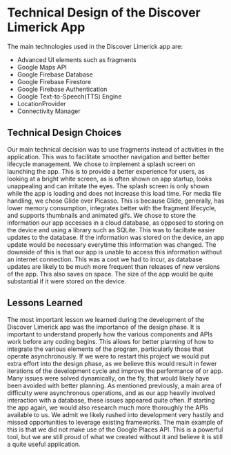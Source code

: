 # Technical Design of the Discover Limerick App
The main technologies used in the Discover Limerick app are:
* Advanced UI elements such as fragments
* Google Maps API
* Google Firebase Database
* Google Firebase Firestore
* Google Firebase Authentication
* Google Text-to-Speech(TTS) Engine
* LocationProvider
* Connectivity Manager
## Technical Design Choices
Our main technical decision was to use fragments instead of activities in the application. This was to facilitate smoother navigation and better better lifecycle management. We chose to implement a splash screen on launching the app. This is to provide a better experience for users, as looking at a bright white screen, as is often shown on app startup, looks unappealing and can irritate the eyes. The splash screen is only shown while the app is loading and does not increase this load time. For media file handling, we chose Glide over Picasso. This is because Glide, generally, has lower memory consumption, integrates better with the fragment lifecycle, and supports thumbnails and animated gifs. We chose to store the information our app accesses in a cloud database, as opposed to storing on the device and using a library such as SQLite. This was to faciltate easier updates to the database. If the information was stored on the device, an app update would be necessary everytime this information was changed. The downside of this is that our app is unable to access this information without an internet connection. This was a cost we had to incur, as database updates are likely to be much more frequent than releases of new versions of the app. This also saves on space. The size of the app would be quite substantial if it were stored on the device.
## Lessons Learned
The most important lesson we learned during the development of the Discover Limerick app was the importance of the design phase. It is important to understand properly how the various components and APIs work before any coding begins. This allows for better planning of how to integrate the various elements of the program, particularly those that operate asynchronously. If we were to restart this project we would put extra effort into the design phase, as we believe this would result in fewer iterations of the development cycle and improve the performance of or app. Many issues were solved dynamically, on the fly, that would likely have been avoided with better planning. As mentioned previously, a main area of difficulty were asynchronous operations, and as our app heavily involved interaction with a database, these issues appeared quite often. If starting the app again, we would also research much more thoroughly the APIs available to us. We admit we likely rushed into development very hastily and missed opportunities to leverage existing frameworks. The main example of this is that we did not make use of the Google Places API. This is a powerful tool, but we are still proud of what we created without it and believe it is still a quite useful application.
